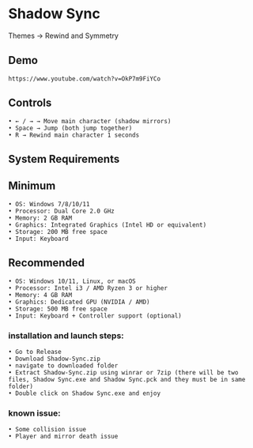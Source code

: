 # Shadow Sync

Themes -> Rewind and Symmetry

## Demo
    https://www.youtube.com/watch?v=OkP7m9FiYCo

## Controls
    • ← / → → Move main character (shadow mirrors)
    • Space → Jump (both jump together)
    • R → Rewind main character 1 seconds
## System Requirements
## Minimum
    • OS: Windows 7/8/10/11
    • Processor: Dual Core 2.0 GHz
    • Memory: 2 GB RAM
    • Graphics: Integrated Graphics (Intel HD or equivalent)
    • Storage: 200 MB free space
    • Input: Keyboard
## Recommended
    • OS: Windows 10/11, Linux, or macOS
    • Processor: Intel i3 / AMD Ryzen 3 or higher
    • Memory: 4 GB RAM
    • Graphics: Dedicated GPU (NVIDIA / AMD)
    • Storage: 500 MB free space
    • Input: Keyboard + Controller support (optional)

### installation and launch steps:

    • Go to Release
    • Download Shadow-Sync.zip
    • navigate to downloaded folder
    • Extract Shadow-Sync.zip using winrar or 7zip (there will be two files, Shadow Sync.exe and Shadow Sync.pck and they must be in same folder)
    • Double click on Shadow Sync.exe and enjoy

### known issue:
    • Some collision issue
    • Player and mirror death issue